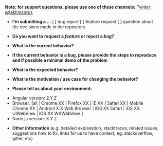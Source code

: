 **Note: for support questions, please use one of these channels:** [Twitter: @lekhmanrus](https://twitter.com/lekhmanrus)

* **I'm submitting a ...**
[ ] bug report
[ ] feature request
[ ] question about the decisions made in the repository

* **Do you want to request a *feature* or report a *bug*?**



* **What is the current behavior?**



* **If the current behavior is a bug, please provide the steps to reproduce and if possible a minimal demo of the problem**



* **What is the expected behavior?**



* **What is the motivation / use case for changing the behavior?**



* **Please tell us about your environment:**

- Angular version: 2.Y.Z
- Browser: [all | Chrome XX | Firefox XX | IE XX | Safari XX | Mobile Chrome XX | Android X.X Web Browser | iOS XX Safari | iOS XX UIWebView | iOS XX WKWebView ]
- Node.js version: X.Y.Z



* **Other information** (e.g. detailed explanation, stacktraces, related issues, suggestions how to fix, links for us to have context, eg. stackoverflow, gitter, etc)
